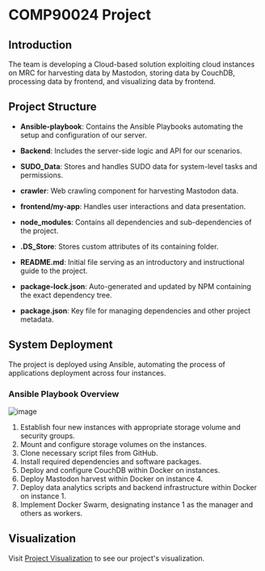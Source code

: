 # COMP90024 Project

## Introduction

The team is developing a Cloud-based solution exploiting cloud instances on MRC for harvesting data by Mastodon, storing data by CouchDB, processing data by frontend, and visualizing data by frontend.

## Project Structure

- **Ansible-playbook**: Contains the Ansible Playbooks automating the setup and configuration of our server.

- **Backend**: Includes the server-side logic and API for our scenarios.

- **SUDO_Data**: Stores and handles SUDO data for system-level tasks and permissions.

- **crawler**: Web crawling component for harvesting Mastodon data.

- **frontend/my-app**: Handles user interactions and data presentation.

- **node_modules**: Contains all dependencies and sub-dependencies of the project.

- **.DS_Store**: Stores custom attributes of its containing folder.

- **README.md**: Initial file serving as an introductory and instructional guide to the project.

- **package-lock.json**: Auto-generated and updated by NPM containing the exact dependency tree.

- **package.json**: Key file for managing dependencies and other project metadata.

## System Deployment

The project is deployed using Ansible, automating the process of applications deployment across four instances.

### Ansible Playbook Overview
![image](https://github.com/CarrickC/COMP90024-23S1-A2/assets/131973111/16bef5b7-3281-4c23-95a1-3235f447a482)

1. Establish four new instances with appropriate storage volume and security groups.
2. Mount and configure storage volumes on the instances.
3. Clone necessary script files from GitHub.
4. Install required dependencies and software packages.
5. Deploy and configure CouchDB within Docker on instances.
6. Deploy Mastodon harvest within Docker on instance 4.
7. Deploy data analytics scripts and backend infrastructure within Docker on instance 1.
8. Implement Docker Swarm, designating instance 1 as the manager and others as workers.

## Visualization

Visit [Project Visualization](http://172.26.133.136:8081) to see our project's visualization.

